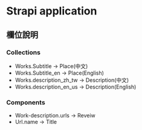 # Strapi application


## 欄位說明

### Collections

- Works.Subtitle -> Place(中文)
- Works.Subtitle_en -> Place(English)
- Works.description_zh_tw -> Description(中文)
- Works.description_en_us -> Description(English)

### Components

- Work-description.urls -> Reveiw
- Url.name -> Title

